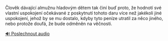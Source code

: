 
Člověk dávající almužnu hladovým dětem tak činí buď proto, že hodnotí své vlastní uspokojení očekávané z poskytnutí tohoto daru více než jakékoli jiné uspokojení, jehož by se mu dostalo, kdyby tyto peníze utratil za něco jiného, nebo protože doufá, že bude odměněn na věčnosti.

[🔊 Poslechnout audio](/data/7-paragraphs/audio/chapter_145/para_011-lovk-dvajc-almunu-hladovm-dtem-tak-in-bu.mp3)
